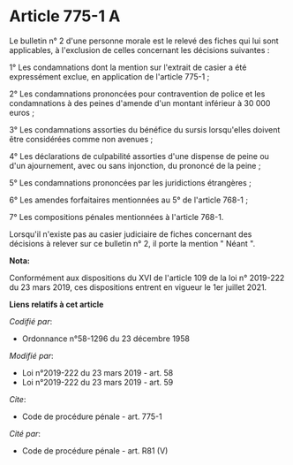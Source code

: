 # Article 775-1 A

Le bulletin n° 2 d'une personne morale est le relevé des fiches qui lui sont applicables, à l'exclusion de celles concernant
les décisions suivantes :

1° Les condamnations dont la mention sur l'extrait de casier a été expressément exclue, en application de l'article 775-1 ;

2° Les condamnations prononcées pour contravention de police et les condamnations à des peines d'amende d'un montant
inférieur à 30 000 euros ;

3° Les condamnations assorties du bénéfice du sursis lorsqu'elles doivent être considérées comme non avenues ;

4° Les déclarations de culpabilité assorties d'une dispense de peine ou d'un ajournement, avec ou sans injonction, du
prononcé de la peine ;

5° Les condamnations prononcées par les juridictions étrangères ;

6° Les amendes forfaitaires mentionnées au 5° de l'article 768-1 ;

7° Les compositions pénales mentionnées à l'article 768-1.

Lorsqu'il n'existe pas au casier judiciaire de fiches concernant des décisions à relever sur ce bulletin n° 2, il porte la
mention " Néant ".

**Nota:**

Conformément aux dispositions du XVI de l'article 109 de la loi n° 2019-222 du 23 mars 2019, ces dispositions entrent en
vigueur le 1er juillet 2021.

**Liens relatifs à cet article**

_Codifié par_:

  - Ordonnance n°58-1296 du 23 décembre 1958

_Modifié par_:

  - Loi n°2019-222 du 23 mars 2019 - art. 58
  - Loi n°2019-222 du 23 mars 2019 - art. 59

_Cite_:

  - Code de procédure pénale - art. 775-1

_Cité par_:

  - Code de procédure pénale - art. R81 (V)
